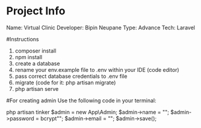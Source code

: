 # Project Info

Name: Virtual Clinic
Developer: Bipin Neupane
Type: Advance
Tech: Laravel

#Instructions

1. composer install
2. npm install
3. create a database
4. rename your env.example file to .env within your IDE (code editor)
5. pass correct database credentials to .env file
6. migrate (code for it: php artisan migrate)
7. php artisan serve

#For creating admin
Use the following code in your terminal:

php artisan tinker
$admin = new App\Admin;
$admin->name = "<Admin Name>";
$admin->password = bcrypt"<Your Password>";
$admin->email = "<Your email>";
\$admin->save();
